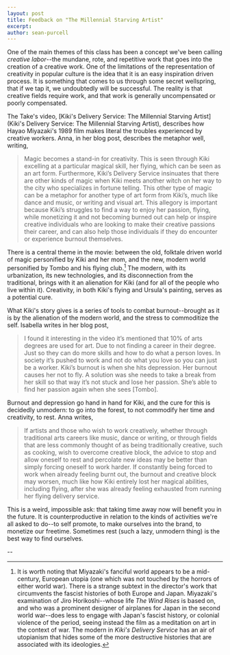 ```yaml
---
layout: post
title: Feedback on "The Millennial Starving Artist"
excerpt: 
author: sean-purcell
---
```


One of the main themes of this class has been a concept we've been calling *creative labor*--the mundane, rote, and repetitive work that goes into the creation of a creative work. One of the limitations of the representation of creativity in popular culture is the idea that it is an easy inspiration driven process. It is something that comes to us through some secret wellspring, that if we tap it, we undoubtedly will be successful. The reality is that creative fields require work, and that work is generally uncompensated or poorly compensated.

The Take's video, [Kiki's Delivery Service: The Millennial Starving Artist](Kiki's Delivery Service: The Millennial Starving Artist), describes how Hayao Miyazaki's 1989 film makes literal the troubles experienced by creative workers. Anna, in her blog post, describes the metaphor well, writing,

>Magic becomes a stand-in for creativity. This is seen through Kiki excelling at a particular magical skill, her flying, which can be seen as an art form. Furthermore, Kiki’s Delivery Service insinuates that there are other kinds of magic when Kiki meets another witch on her way to the city who specializes in fortune telling. This other type of magic can be a metaphor for another type of art form from Kiki’s, much like dance and music, or writing and visual art. This allegory is important because Kiki’s struggles to find a way to enjoy her passion, flying, while monetizing it and not becoming burned out can help or inspire creative individuals who are looking to make their creative passions their career, and can also help those individuals if they do encounter or experience burnout themselves. 

There is a central theme in the movie: between the old, folktale driven world of magic personified by Kiki and her mom, and the new, modern world personified by Tombo and his flying club.[^1] The modern, with its urbanization, its new technologies, and its disconnection from the traditional, brings with it an alienation for Kiki (and for all of the people who live within it). Creativity, in both Kiki's flying and Ursula's painting, serves as a potential cure.

What Kiki's story gives is a series of tools to combat burnout--brought as it is by the alienation of the modern world, and the stress to commoditize the self. Isabella writes in her blog post, 

>I found it interesting in the video it’s mentioned that 10% of arts degrees are used for art. Due to not finding a career in their degree. Just so they can do more skills and how to do what a person loves. In society it’s pushed to work and not do what you love so you can just be a worker.  Kiki’s burnout is when she hits depression. Her burnout causes her not to fly. A solution was she needs to take a break from her skill so that way it’s not stuck and lose her passion. She’s able to find her passion again when she sees [Tombo].

Burnout and depression go hand in hand for Kiki, and the cure for this is decidedly unmodern: to go into the forest, to not commodify her time and creativity, to rest. Anna writes,

>If artists and those who wish to work creatively, whether through traditional arts careers like music, dance or writing, or through fields that are less commonly thought of as being traditionally creative, such as cooking, wish to overcome creative block, the advice to stop and allow oneself to rest and percolate new ideas may be better than simply forcing oneself to work harder. If constantly being forced to work when already feeling burnt out, the burnout and creative block may worsen, much like how Kiki entirely lost her magical abilities, including flying, after she was already feeling exhausted from running her flying delivery service. 

This is a weird, impossible ask: that taking time away now will benefit you in the future. It is counterproductive in relation to the kinds of activities we're all asked to do--to self promote, to make ourselves into the brand, to monetize our freetime. Sometimes rest (such a lazy, unmodern thing) is the best way to find ourselves.

--

[^1]: It is worth noting that Miyazaki's fanciful world appears to be a mid-century, European utopia (one which was not touched by the horrors of either world war). There is a strange subtext in the director's work that circumvents the fascist histories of both Europe and Japan. Miyazaki's examination of Jiro Horikoshi--whose life *The Wind Rises* is based on, and who was a prominent designer of airplanes for Japan in the second world war--does less to engage with Japan's fascist history, or colonial violence of the period, seeing instead the film as a meditation on art in the context of war. The modern in *Kiki's Delivery Service* has an air of utopianism that hides some of the more destructive histories that are associated with its ideologies.